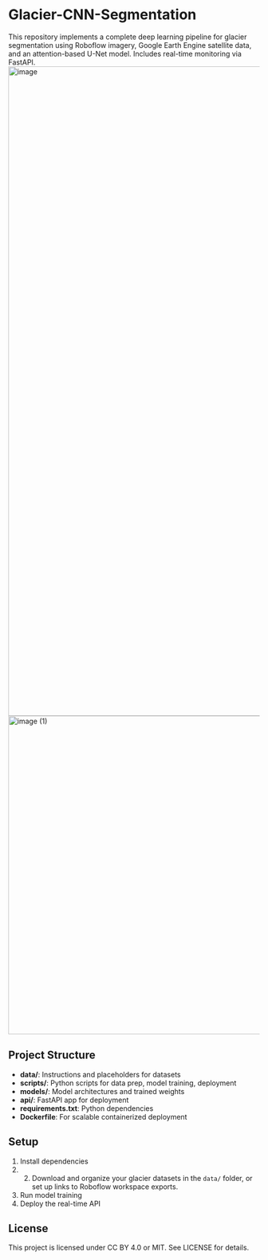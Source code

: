 # Glacier-CNN-Segmentation
This repository implements a complete deep learning pipeline for glacier segmentation using Roboflow imagery, Google Earth Engine satellite data, and an attention-based U-Net model. Includes real-time monitoring via FastAPI.
<img width="1536" height="1303" alt="image" src="https://github.com/user-attachments/assets/4b754a2a-0f3f-47ea-9de1-df35adde6f5b" />
<img width="913" height="639" alt="image (1)" src="https://github.com/user-attachments/assets/54b8d190-2df7-4951-9982-b1d5ff49f0f4" />

## Project Structure
- **data/**: Instructions and placeholders for datasets
- **scripts/**: Python scripts for data prep, model training, deployment
- **models/**: Model architectures and trained weights
- **api/**: FastAPI app for deployment
- **requirements.txt**: Python dependencies
- **Dockerfile**: For scalable containerized deployment

## Setup
1. Install dependencies
2. 2. Download and organize your glacier datasets in the `data/` folder, or set up links to Roboflow workspace exports.
3. Run model training
4. Deploy the real-time API
## License
This project is licensed under CC BY 4.0 or MIT. See LICENSE for details.
